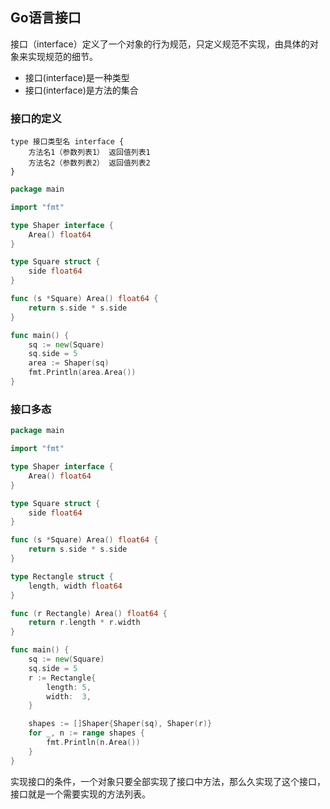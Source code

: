 ## Go语言接口

接口（interface）定义了一个对象的行为规范，只定义规范不实现，由具体的对象来实现规范的细节。

- 接口(interface)是一种类型
- 接口(interface)是方法的集合

### 接口的定义

```
type 接口类型名 interface {
    方法名1（参数列表1） 返回值列表1
    方法名2（参数列表2） 返回值列表2
}
```

```go
package main

import "fmt"

type Shaper interface {
	Area() float64
}

type Square struct {
	side float64
}

func (s *Square) Area() float64 {
	return s.side * s.side
}

func main() {
	sq := new(Square)
	sq.side = 5
	area := Shaper(sq)
	fmt.Println(area.Area())
}
```

### 接口多态

```go
package main

import "fmt"

type Shaper interface {
	Area() float64
}

type Square struct {
	side float64
}

func (s *Square) Area() float64 {
	return s.side * s.side
}

type Rectangle struct {
	length, width float64
}

func (r Rectangle) Area() float64 {
	return r.length * r.width
}

func main() {
	sq := new(Square)
	sq.side = 5
	r := Rectangle{
		length: 5,
		width:  3,
	}

	shapes := []Shaper{Shaper(sq), Shaper(r)}
	for _, n := range shapes {
		fmt.Println(n.Area())
	}
}
```

实现接口的条件，一个对象只要全部实现了接口中方法，那么久实现了这个接口，接口就是一个需要实现的方法列表。


